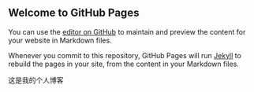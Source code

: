 ## Welcome to GitHub Pages

You can use the [editor on GitHub](https://github.com/LIUXUCHONG/test/edit/master/README.md) to maintain and preview the content for your website in Markdown files.

Whenever you commit to this repository, GitHub Pages will run [Jekyll](https://jekyllrb.com/) to rebuild the pages in your site, from the content in your Markdown files.

这是我的个人博客
